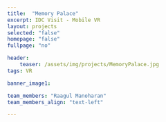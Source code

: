 ```yaml
---
title:  "Memory Palace"
excerpt: IDC Visit - Mobile VR
layout: projects   
selected: "false"
homepage: "false"
fullpage: "no"

header:
    teaser: /assets/img/projects/MemoryPalace.jpg
tags: VR

banner_image1:

team_members: "Raagul Manoharan"
team_members_align: "text-left"

---
```


